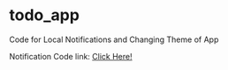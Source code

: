 # todo_app

Code for Local Notifications and Changing Theme of App

Notification Code link: [Click Here!](https://www.dbestech.com/tutorials/flutter-local-notification-explained-for-ios-and-android)
